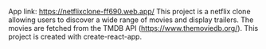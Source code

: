 App link: https://netflixclone-ff690.web.app/
This project is a netflix clone allowing users to discover a wide range of movies and display trailers. The movies are fetched from the TMDB API (https://www.themoviedb.org/).
This project is created with create-react-app.

